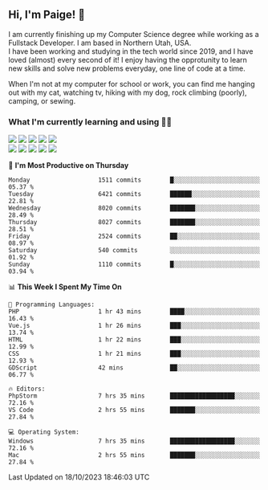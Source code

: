 ## Hi, I'm Paige! :vulcan_salute:

I am currently finishing up my Computer Science degree while working as a Fullstack Developer. I am based in Northern Utah, USA. \
I have been working and studying in the tech world since 2019, and I have loved (almost) every second of it! I enjoy having the opprotunity to learn new skills and solve new problems everyday, one line of code at a time.  

When I'm not at my computer for school or work, you can find me hanging out with my cat, watching tv, hiking with my dog, rock climbing (poorly), camping, or sewing.  

### What I'm currently learning and using :woman_technologist:
![](https://img.shields.io/badge/Laravel-FF2D20?style=for-the-badge&logo=laravel&logoColor=white) 
![](https://img.shields.io/badge/PHP-777BB4?style=for-the-badge&logo=php&logoColor=white)
![](https://img.shields.io/badge/Vue.js-35495E?style=for-the-badge&logo=vuedotjs&logoColor=4FC08D) 
![](https://img.shields.io/badge/MySQL-005C84?style=for-the-badge&logo=mysql&logoColor=white) 
![](https://img.shields.io/badge/Tailwind_CSS-38B2AC?style=for-the-badge&logo=tailwind-css&logoColor=white) \
![](https://img.shields.io/badge/Python-FFD43B?style=for-the-badge&logo=python&logoColor=blue)
![](https://img.shields.io/badge/Django-092E20?style=for-the-badge&logo=django&logoColor=green)
![](https://img.shields.io/badge/Kotlin-0095D5?&style=for-the-badge&logo=kotlin&logoColor=white)
![](https://img.shields.io/badge/Java-ED8B00?style=for-the-badge&logo=java&logoColor=white)
![](https://img.shields.io/badge/Haskell-5D4F85?style=for-the-badge&logo=haskell&logoColor=white) 

<!--START_SECTION:waka-->
📅 **I'm Most Productive on Thursday** 

```text
Monday                   1511 commits        █░░░░░░░░░░░░░░░░░░░░░░░░   05.37 % 
Tuesday                  6421 commits        ██████░░░░░░░░░░░░░░░░░░░   22.81 % 
Wednesday                8020 commits        ███████░░░░░░░░░░░░░░░░░░   28.49 % 
Thursday                 8027 commits        ███████░░░░░░░░░░░░░░░░░░   28.51 % 
Friday                   2524 commits        ██░░░░░░░░░░░░░░░░░░░░░░░   08.97 % 
Saturday                 540 commits         ░░░░░░░░░░░░░░░░░░░░░░░░░   01.92 % 
Sunday                   1110 commits        █░░░░░░░░░░░░░░░░░░░░░░░░   03.94 % 
```


📊 **This Week I Spent My Time On** 

```text
💬 Programming Languages: 
PHP                      1 hr 43 mins        ████░░░░░░░░░░░░░░░░░░░░░   16.43 % 
Vue.js                   1 hr 26 mins        ███░░░░░░░░░░░░░░░░░░░░░░   13.74 % 
HTML                     1 hr 22 mins        ███░░░░░░░░░░░░░░░░░░░░░░   12.99 % 
CSS                      1 hr 21 mins        ███░░░░░░░░░░░░░░░░░░░░░░   12.93 % 
GDScript                 42 mins             ██░░░░░░░░░░░░░░░░░░░░░░░   06.77 % 

🔥 Editors: 
PhpStorm                 7 hrs 35 mins       ██████████████████░░░░░░░   72.16 % 
VS Code                  2 hrs 55 mins       ███████░░░░░░░░░░░░░░░░░░   27.84 % 

💻 Operating System: 
Windows                  7 hrs 35 mins       ██████████████████░░░░░░░   72.16 % 
Mac                      2 hrs 55 mins       ███████░░░░░░░░░░░░░░░░░░   27.84 % 
```


 Last Updated on 18/10/2023 18:46:03 UTC
<!--END_SECTION:waka-->
